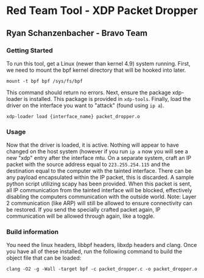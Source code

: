 # Red Team Tool - XDP Packet Dropper

## Ryan Schanzenbacher - Bravo Team

### Getting Started

To run this tool, get a Linux (newer than kernel 4.9) system running. First, we need to mount the bpf kernel directory that will be hooked into later.

```
mount -t bpf bpf /sys/fs/bpf
```

This command should return no errors. Next, ensure the package xdp-loader is installed. This package is provided in `xdp-tools`. Finally, load the driver on the interface you want to "attack" (found using `ip a`).

```
xdp-loader load {interface_name} packet_dropper.o
```

### Usage

Now that the driver is loaded, it is active. Nothing will appear to have changed on the host system (however if you run `ip a` now you will see a new "xdp" entry after the interface mtu. On a separate system, craft an IP packet with the source address equal to `223.255.254.115` and the destination equal to the computer with the tainted interface. There can be any payload encapsulated within the IP packet, this is discarded. A sample python script utilizing scapy has been provided. When this packet is sent, all IP communication from the tainted interface will be blocked, effectively disabling the computers communication with the outside world. Note: Layer 2 communication (like ARP) will still be allowed to ensure connectivity can be restored. If you send the specially crafted packet again, IP communication will be allowed through again, like a toggle.

### Build information

You need the linux headers, libbpf headers, libxdp headers and clang. Once you have all of these installed, run the following command to build the object file that can be loaded:

```
clang -O2 -g -Wall -target bpf -c packet_dropper.c -o packet_dropper.o
```

